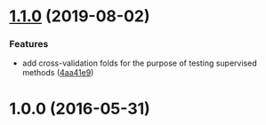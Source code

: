 # [1.1.0](https://github.com/mljs/dataset-iris/compare/v1.0.0...v1.1.0) (2019-08-02)


### Features

* add cross-validation folds for the purpose of testing supervised methods ([4aa41e9](https://github.com/mljs/dataset-iris/commit/4aa41e9))



# 1.0.0 (2016-05-31)



